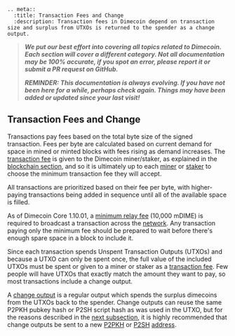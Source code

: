 ```{eval-rst}
.. meta::
  :title: Transaction Fees and Change
  :description: Transaction fees in Dimecoin depend on transaction size and surplus from UTXOs is returned to the spender as a change output.
```

> ***We put our best effort into covering all topics related to Dimecoin. Each section will cover a different category. Not all documentation may be 100% accurate, if you spot an error, please report it or submit a PR request on GitHub.***
>
> ***REMINDER: This documentation is always evolving. If you have not been here for a while, perhaps check again. Things may have been added or updated since your last visit!***

## Transaction Fees and Change

Transactions pay fees based on the total byte size of the signed transaction. Fees per byte are calculated based on current demand for space in mined or minted blocks with fees rising as demand increases.  The [transaction fee](../reference/glossary.md#transaction-fee) is given to the Dimecoin miner/staker, as explained in the [blockchain section](../guide/blockchain-overview.md), and so it is ultimately up to each [miner](../reference/glossary.md#miner) or [staker](../reference/glossary.md#staker) to choose the minimum transaction fee they will accept.

All transactions are prioritized based on their fee per byte, with higher-paying transactions being added in sequence until all of the available space is filled.

As of Dimecoin Core 1.10.01, a [minimum relay fee](../reference/glossary.md#minimum-relay-fee) (10,000 mDIME) is required to broadcast a transaction across the [network](../reference/glossary.md#network). Any transaction paying only the minimum fee should be prepared to wait before there's enough spare space in a block to include it.

Since each transaction spends Unspent Transaction Outputs (UTXOs) and because a UTXO can only be spent once, the full value of the included UTXOs must be spent or given to a miner or staker as a [transaction fee](../reference/glossary.md#transaction-fee).  Few people will have UTXOs that exactly match the amount they want to pay, so most transactions include a change output.

A [change output](../reference/glossary.md#change-output) is a regular output which spends the surplus dimecoins from the UTXOs back to the spender. Change outputs can reuse the same P2PKH pubkey hash or P2SH script hash as was used in the UTXO, but for the reasons described in the [next subsection](../guide/transactions-avoiding-key-reuse.md), it is highly recommended that change outputs be sent to a new [P2PKH](../reference/glossary.md#pay-to-pubkey-hash) or [P2SH](../reference/glossary.md#pay-to-script-hash) [address](../reference/glossary.md#address).
